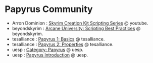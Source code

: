 # Papyrus Community

- Arron Dominion : [Skyrim Creation Kit Scripting Series](https://www.youtube.com/playlist?list=PLrN7sXqWQOBPyalkASaFwoVgNnAZOasEx) @ youtube.
- beyondskyrim : [Arcane University: Scripting Best Practices](https://wiki.beyondskyrim.org/wiki/Arcane_University:Scripting_Best_Practices) @ beyondskyrim.
- tesalliance : [Papyrus 1: Basics](https://tesalliance.org/forums/index.php?/topic/4697-class-1-start-here-for-basics/) @ tesalliance.
- tesalliance : [Papyrus 2: Properties](https://tesalliance.org/forums/index.php?/topic/5039-class-2-properties/) @ tesalliance.
- uesp : [Category: Papyrus](https://ck.uesp.net/wiki/Category:Papyrus) @ uesp.
- uesp : [Papyrus Introduction](https://ck.uesp.net/wiki/Papyrus_Introduction) @ uesp.
